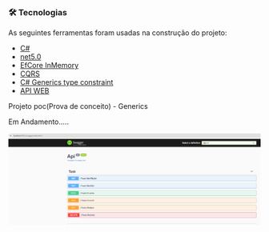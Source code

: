 ### 🛠 Tecnologias

As seguintes ferramentas foram usadas na construção do projeto:

- [C#](https://expo.io/)
- [net5.0](https://dotnet.microsoft.com/pt-br/download/dotnet/5.0)
- [EfCore InMemory](https://learn.microsoft.com/en-us/ef/core/providers/in-memory/?tabs=dotnet-core-cli)
- [CQRS](https://learn.microsoft.com/pt-br/azure/architecture/patterns/cqrs)
- [C# Generics type constraint](https://learn.microsoft.com/en-us/dotnet/csharp/language-reference/keywords/where-generic-type-constraint)
- [API WEB](https://learn.microsoft.com/pt-br/aspnet/core/tutorials/first-web-api?view=aspnetcore-8.0&tabs=visual-studio)

Projeto poc(Prova de conceito) - Generics

Em Andamento.....

![alt text](image.png)